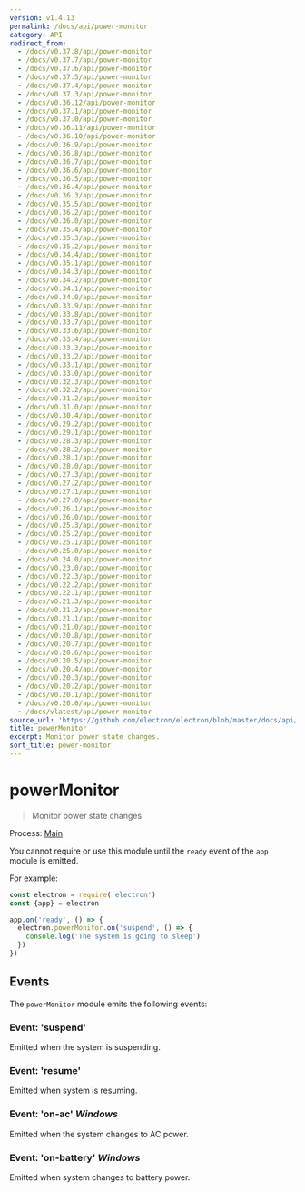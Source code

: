 ```yaml
---
version: v1.4.13
permalink: /docs/api/power-monitor
category: API
redirect_from:
  - /docs/v0.37.8/api/power-monitor
  - /docs/v0.37.7/api/power-monitor
  - /docs/v0.37.6/api/power-monitor
  - /docs/v0.37.5/api/power-monitor
  - /docs/v0.37.4/api/power-monitor
  - /docs/v0.37.3/api/power-monitor
  - /docs/v0.36.12/api/power-monitor
  - /docs/v0.37.1/api/power-monitor
  - /docs/v0.37.0/api/power-monitor
  - /docs/v0.36.11/api/power-monitor
  - /docs/v0.36.10/api/power-monitor
  - /docs/v0.36.9/api/power-monitor
  - /docs/v0.36.8/api/power-monitor
  - /docs/v0.36.7/api/power-monitor
  - /docs/v0.36.6/api/power-monitor
  - /docs/v0.36.5/api/power-monitor
  - /docs/v0.36.4/api/power-monitor
  - /docs/v0.36.3/api/power-monitor
  - /docs/v0.35.5/api/power-monitor
  - /docs/v0.36.2/api/power-monitor
  - /docs/v0.36.0/api/power-monitor
  - /docs/v0.35.4/api/power-monitor
  - /docs/v0.35.3/api/power-monitor
  - /docs/v0.35.2/api/power-monitor
  - /docs/v0.34.4/api/power-monitor
  - /docs/v0.35.1/api/power-monitor
  - /docs/v0.34.3/api/power-monitor
  - /docs/v0.34.2/api/power-monitor
  - /docs/v0.34.1/api/power-monitor
  - /docs/v0.34.0/api/power-monitor
  - /docs/v0.33.9/api/power-monitor
  - /docs/v0.33.8/api/power-monitor
  - /docs/v0.33.7/api/power-monitor
  - /docs/v0.33.6/api/power-monitor
  - /docs/v0.33.4/api/power-monitor
  - /docs/v0.33.3/api/power-monitor
  - /docs/v0.33.2/api/power-monitor
  - /docs/v0.33.1/api/power-monitor
  - /docs/v0.33.0/api/power-monitor
  - /docs/v0.32.3/api/power-monitor
  - /docs/v0.32.2/api/power-monitor
  - /docs/v0.31.2/api/power-monitor
  - /docs/v0.31.0/api/power-monitor
  - /docs/v0.30.4/api/power-monitor
  - /docs/v0.29.2/api/power-monitor
  - /docs/v0.29.1/api/power-monitor
  - /docs/v0.28.3/api/power-monitor
  - /docs/v0.28.2/api/power-monitor
  - /docs/v0.28.1/api/power-monitor
  - /docs/v0.28.0/api/power-monitor
  - /docs/v0.27.3/api/power-monitor
  - /docs/v0.27.2/api/power-monitor
  - /docs/v0.27.1/api/power-monitor
  - /docs/v0.27.0/api/power-monitor
  - /docs/v0.26.1/api/power-monitor
  - /docs/v0.26.0/api/power-monitor
  - /docs/v0.25.3/api/power-monitor
  - /docs/v0.25.2/api/power-monitor
  - /docs/v0.25.1/api/power-monitor
  - /docs/v0.25.0/api/power-monitor
  - /docs/v0.24.0/api/power-monitor
  - /docs/v0.23.0/api/power-monitor
  - /docs/v0.22.3/api/power-monitor
  - /docs/v0.22.2/api/power-monitor
  - /docs/v0.22.1/api/power-monitor
  - /docs/v0.21.3/api/power-monitor
  - /docs/v0.21.2/api/power-monitor
  - /docs/v0.21.1/api/power-monitor
  - /docs/v0.21.0/api/power-monitor
  - /docs/v0.20.8/api/power-monitor
  - /docs/v0.20.7/api/power-monitor
  - /docs/v0.20.6/api/power-monitor
  - /docs/v0.20.5/api/power-monitor
  - /docs/v0.20.4/api/power-monitor
  - /docs/v0.20.3/api/power-monitor
  - /docs/v0.20.2/api/power-monitor
  - /docs/v0.20.1/api/power-monitor
  - /docs/v0.20.0/api/power-monitor
  - /docs/vlatest/api/power-monitor
source_url: 'https://github.com/electron/electron/blob/master/docs/api/power-monitor.md'
title: powerMonitor
excerpt: Monitor power state changes.
sort_title: power-monitor
---
```

# powerMonitor

> Monitor power state changes.

Process: [Main]({{site.baseurl}}/docs/tutorial/quick-start#main-process)

You cannot require or use this module until the `ready` event of the `app` module is emitted.

For example:

```javascript
const electron = require('electron')
const {app} = electron

app.on('ready', () => {
  electron.powerMonitor.on('suspend', () => {
    console.log('The system is going to sleep')
  })
})
```

## Events

The `powerMonitor` module emits the following events:

### Event: 'suspend'

Emitted when the system is suspending.

### Event: 'resume'

Emitted when system is resuming.

### Event: 'on-ac' _Windows_

Emitted when the system changes to AC power.

### Event: 'on-battery' _Windows_

Emitted when system changes to battery power.
